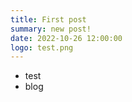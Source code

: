 ```yaml
---
title: First post
summary: new post!
date: 2022-10-26 12:00:00
logo: test.png
---
```


- test
- blog
